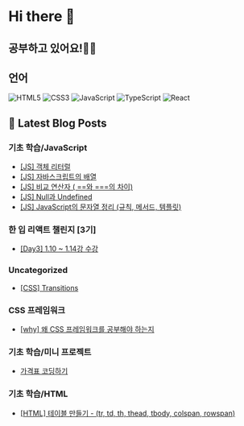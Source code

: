 # Hi there 👋

## 공부하고 있어요!✍🏼

## 언어
 
<p>
  <p>
  <!-- HTML -->
  <img alt="HTML5" src="https://img.shields.io/badge/HTML5-E34F26?style=flat-square&logo=HTML5&logoColor=white" />
  <!-- CSS -->
  <img alt="CSS3" src="https://img.shields.io/badge/CSS3-1572B6?style=flat-square&logo=CSS3&logoColor=white" />
  <!-- JavaScript -->
  <img alt="JavaScript" src="https://img.shields.io/badge/JavaScript-F7DF1E?style=flat-square&logo=JavaScript&logoColor=white" /> 
  <!-- TypeScript -->
  <img alt="TypeScript" src="https://img.shields.io/badge/TypeScript-3178C6?style=flat-square&logo=TypeScript&logoColor=white" />
  <!-- React -->
  <img alt="React" src="https://img.shields.io/badge/React-61DAFB?style=flat-square&logo=React&logoColor=white" />
</p>

</p>

## 📕 Latest Blog Posts

### 기초 학습/JavaScript
<ul><li><a href='https://mori-appa-coding.tistory.com/104' target='_blank'>[JS] 객체 리터럴</a></li><li><a href='https://mori-appa-coding.tistory.com/102' target='_blank'>[JS] 자바스크립트의 배열</a></li><li><a href='https://mori-appa-coding.tistory.com/100' target='_blank'>[JS] 비교 연산자 ( ==와 ===의 차이)</a></li><li><a href='https://mori-appa-coding.tistory.com/98' target='_blank'>[JS] Null과 Undefined</a></li><li><a href='https://mori-appa-coding.tistory.com/95' target='_blank'>[JS] JavaScript의 문자열 정리 (규칙, 메서드, 템플릿)</a></li></ul>

### 한 입 리액트 챌린지 [3기]
<ul><li><a href='https://mori-appa-coding.tistory.com/101' target='_blank'>[Day3] 1.10 ~ 1.14강 수강</a></li></ul>

### Uncategorized
<ul><li><a href='https://mori-appa-coding.tistory.com/97' target='_blank'>[CSS] Transitions</a></li></ul>

### CSS 프레임워크
<ul><li><a href='https://mori-appa-coding.tistory.com/92' target='_blank'>[why] 왜 CSS 프레임워크를 공부해야 하는지</a></li></ul>

### 기초 학습/미니 프로젝트
<ul><li><a href='https://mori-appa-coding.tistory.com/91' target='_blank'>가격표 코딩하기</a></li></ul>

### 기초 학습/HTML
<ul><li><a href='https://mori-appa-coding.tistory.com/90' target='_blank'>[HTML] 테이블 만들기 - (tr, td, th, thead, tbody, colspan, rowspan)</a></li></ul>


